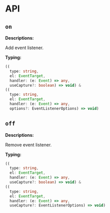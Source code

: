 # API
## `on`
**Descriptions:**

Add event listener.

**Typing:**

```ts
((
  type: string,
  el: EventTarget,
  handler: (e: Event) => any,
  useCapture?: boolean) => void) &
((
  type: string,
  el: EventTarget,
  handler: (e: Event) => any,
  options?: EventListenerOptions) => void)
```

## `off`
**Descriptions:**

Remove event listener.

**Typing:**

```ts
((
  type: string,
  el: EventTarget,
  handler: (e: Event) => any,
  useCapture?: boolean) => void) &
((
  type: string,
  el: EventTarget,
  handler: (e: Event) => any,
  useCapture?: EventListenerOptions) => void)
```
